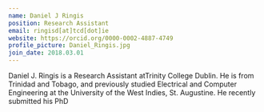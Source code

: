 ```yaml
---
name: Daniel J Ringis
position: Research Assistant
email: ringisd[at]tcd[dot]ie
website: https://orcid.org/0000-0002-4887-4749
profile_picture: Daniel_Ringis.jpg
join_date: 2018.03.01
---
```


Daniel J. Ringis is a Research Assistant atTrinity College Dublin. He is from Trinidad and Tobago, and previously studied Electrical and Computer Engineering at the University of the West Indies, St. Augustine. He recently submitted his PhD 
